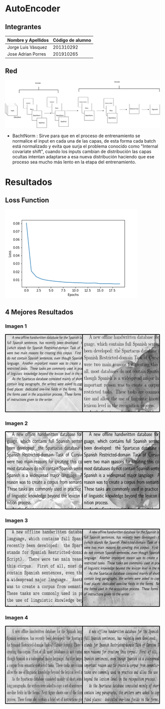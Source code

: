 # AutoEncoder

## Integrantes

| Nombre y Apellidos | Código de alumno |
|-|-|
|Jorge Luis Vásquez | 201310292 |
|Jose Adrian Porres	| 201910265 |

## Red

![MinHeap](Grafica.png)

- BachtNorm : Sirve para que en el proceso de entrenamiento se normalice el input en cada una de las capas, de esta forma cada batch está normalizado y evita que surja el problema conocido como "Internal covariate shift", cuando los inputs cambian de distribución las capas ocultas intentan adaptarse a esa nueva distribución haciendo que ese proceso sea mucho más lento en la etapa del entrenamiento.


# Resultados

## Loss Function

![MinHeap](loss_plot.png)


## 4 Mejores Resultados

### Imagen 1
![MinHeap](results/test30.png)
### Imagen 2
![MinHeap](results/test2.png)
### Imagen 3
![MinHeap](results/test6.png)
### Imagen 4
![MinHeap](results/test18.png)
